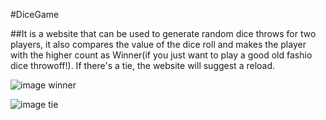 #DiceGame

##It is a website that can be used to generate random dice throws for two players, it also compares the value of the dice roll and makes the player with the higher
count as Winner(if you just want to play a good old fashio dice throwoff!). If there's a tie, the website will suggest a reload. 

![image](https://user-images.githubusercontent.com/20292628/174340879-7becf4ca-3efc-45fa-a15f-35d21b0758d6.png)
<image-caption src="/foo.png" alt="winner">winner</image-caption>

![image](https://user-images.githubusercontent.com/20292628/174340935-9e7a4800-1d33-4190-b464-1bf68fe2c122.png)
tie
